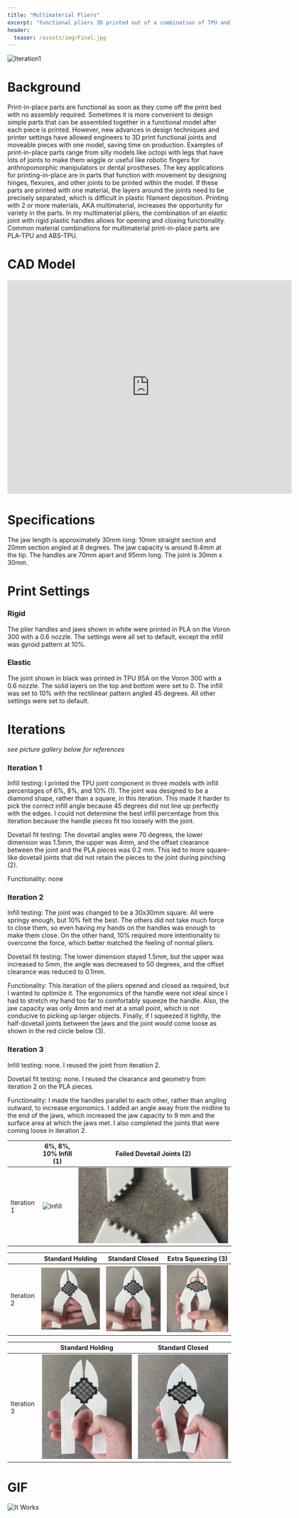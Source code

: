 ```yaml
---
title: "Multimaterial Pliers"
excerpt: "Functional pliers 3D printed out of a combination of TPU and PLA."
header:
  teaser: /assets/img/Final.jpg
---
```

![Iteration1](/assets/img/Final.jpg)   


# Background

Print-in-place parts are functional as soon as they come off the print bed with no assembly required. Sometimes it is more convenient to design simple parts that can be assembled together in a functional model after each piece is printed. However, new advances in design techniques and printer settings have allowed engineers to 3D print functional joints and moveable pieces with one model, saving time on production. Examples of print-in-place parts range from silly models like octopi with legs that have lots of joints to make them wiggle or useful like robotic fingers for anthropomorphic manipulators or dental prostheses. The key applications for printing-in-place are in parts that function with movement by designing hinges, flexures, and other joints to be printed within the model. If these parts are printed with one material, the layers around the joints need to be precisely separated, which is difficult in plastic filament deposition. Printing with 2 or more materials, AKA multimaterial, increases the opportunity for variety in the parts. In my multimaterial pliers, the combination of an elastic joint with rigid plastic handles allows for opening and closing functionality. Common material combinations for multimaterial print-in-place parts are PLA-TPU and ABS-TPU.


# CAD Model
<iframe src="https://vanderbilt643.autodesk360.com/shares/public/SH286ddQT78850c0d8a4c3ec97dd392138ce?mode=embed" width="640" height="480" allowfullscreen="true" webkitallowfullscreen="true" mozallowfullscreen="true"  frameborder="0"></iframe>


# Specifications

The jaw length is approximately 30mm long: 10mm straight section and 20mm section angled at 8 degrees. The jaw capacity is around 9.4mm at the tip. The handles are 70mm apart and 95mm long. The joint is 30mm x 30mm.


# Print Settings
### Rigid

The plier handles and jaws shown in white were printed in PLA on the Voron 300 with a 0.6 nozzle. The settings were all set to default, except the infill was gyroid pattern at 10%.

### Elastic

The joint shown in black was printed in TPU 95A on the Voron 300 with a 0.6 nozzle. The solid layers on the top and bottom were set to 0. The infill was set to 10% with the rectilinear pattern angled 45 degrees. All other settings were set to default.


# Iterations

*see picture gallery below for references*

### Iteration 1

Infill testing: I printed the TPU joint component in three models with infill percentages of 6%, 8%, and 10% (1). The joint was designed to be a diamond shape, rather than a square, in this iteration. This made it harder to pick the correct infill angle because 45 degrees did not line up perfectly with the edges. I could not determine the best infill percentage from this iteration because the handle pieces fit too loosely with the joint.

Dovetail fit testing: The dovetail angles were 70 degrees, the lower dimension was 1.5mm, the upper was 4mm, and the offset clearance between the joint and the PLA pieces was 0.2 mm. This led to more square-like dovetail joints that did not retain the pieces to the joint during pinching (2).

Functionality: none

### Iteration 2

Infill testing: The joint was changed to be a 30x30mm square. All were springy enough, but 10% felt the best. The others did not take much force to close them, so even having my hands on the handles was enough to make them close. On the other hand, 10% required more intentionality to overcome the force, which better matched the feeling of normal pliers.

Dovetail fit testing: The lower dimension stayed 1.5mm, but the upper was increased to 5mm, the angle was decreased to 50 degrees, and the offset clearance was reduced to 0.1mm.

Functionality: This iteration of the pliers opened and closed as required, but I wanted to optimize it. The ergonomics of the handle were not ideal since I had to stretch my hand too far to comfortably squeeze the handle. Also, the jaw capacity was only 4mm and met at a small point, which is not conducive to picking up larger objects. Finally, if I squeezed it tightly, the half-dovetail joints between the jaws and the joint would come loose as shown in the red circle below (3).

### Iteration 3

Infill testing: none. I reused the joint from iteration 2.

Dovetail fit testing: none. I reused the clearance and geometry from iteration 2 on the PLA pieces.

Functionality: I made the handles parallel to each other, rather than angling outward, to increase ergonomics. I added an angle away from the midline to the end of the jaws, which increased the jaw capacity to 9 mm and the surface area at which the jaws met. I also completed the joints that were coming loose in iteration 2.


|                | 6%, 8%, 10% Infill (1)         | Failed Dovetail Joints (2)         |
| ---------------|-----------------------------------|:------------------------------------------:|
| Iteration 1    | ![Infill](/assets/img/Infill.jpg) |![Dovetail](/assets/img/FailedDovetail.jpg)|

|                | Standard Holding         | Standard Closed         | Extra Squeezing (3)     |
| ---------------|--------------------------|-------------------------|:-----------------------:|
| Iteration 2    |![Hold](/assets/img/Holding.jpg) |![Close](/assets/img/Closed.jpg) |![Squeeze](/assets/img/ExtraClosed.jpg)|

|                | Standard Holding        | Standard Closed         |
| ---------------|-----------------------------------|:------------------------------------------:|
| Iteration 3    | ![Final Holding](/assets/img/FinalHolding.jpg) |![Final Closed](/assets/img/FinalClosed.jpg)|


# GIF
![It Works](/assets/img/Pliers.gif)
